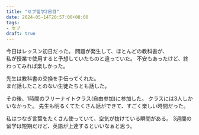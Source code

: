 ```yaml
---
title: "セブ留学2日目"
date: 2024-05-14T20:57:00+08:00
tags:
- セブ
draft: true
---
```


今日はレッスン初日だった。
問題が発生して、ほとんどの教科書が、  
私が授業で使用すると予想していたものと違っていた。
不安もあったけど、終わってみれば楽しかった。

先生は教科書の交換を手伝ってくれた。  
まだ話したことのない生徒たちとも話した。

その後、1時間のフリーナイトクラス(自由参加)に参加した。
クラスには3人しかいなかった。
先生も明るくてたくさん話ができて、すごく楽しい時間だった。

私はつなぎ言葉をたくさん使っていて、空気が抜けている瞬間がある。
3週間の留学は短期だけど、英語が上達するといいなぁと思う。